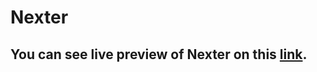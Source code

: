 # Nexter

## You can see live preview of Nexter on this [link](https://lucid-leavitt-72a414.netlify.app/).
